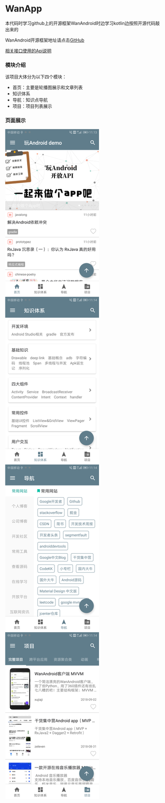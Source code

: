 # WanApp

本代码时学习github上的开源框架WanAndroid时边学习kotlin边按照开源代码敲出来的<br>

WanAndroid开源框架地址请点击[GitHub](https://github.com/iceCola7/WanAndroid)

[相关接口使用的Api说明](http://www.wanandroid.com/blog/show/2)

### 模块介绍

该项目大体分为以下四个模块：

* 首页：主要是轮播图展示和文章列表
* 知识体系
* 导航：知识点导航
* 项目：项目列表展示

### 页面展示

![](screenshot/首页.png)   ![](screenshot/2-1知识体系.png)
![](screenshot/3-1导航.png)   ![](screenshot/4-1项目.png) 



